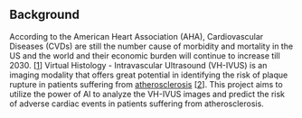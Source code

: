 ## Background
According to the American Heart Association (AHA), Cardiovascular Diseases (CVDs) are still the number cause of morbidity and mortality in the US and the world and their economic burden will continue to increase till 2030. [[1](https://www.ahajournals.org/doi/full/10.1161/cir.0000000000000366)]
Virtual Histology - Intravascular Ultrasound (VH-IVUS) is an imaging modality that offers great potential in identifying the risk of plaque rupture in patients suffering from [atherosclerosis](https://www.nhlbi.nih.gov/health-topics/atherosclerosis) [[2](http://www.onlinejacc.org/content/accj/67/15/1784.full.pdf)]. 
This project aims to utilize the power of AI to analyze the VH-IVUS images and predict the risk of adverse cardiac events in patients suffering from atherosclerosis.
